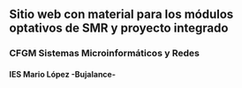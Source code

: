 ## Sitio web con material para  los módulos optativos de SMR y proyecto integrado
### CFGM Sistemas Microinformáticos y Redes
#### IES Mario López -Bujalance-
